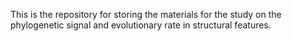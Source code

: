 This is the repository for storing the materials for the study on the phylogenetic signal and evolutionary rate in structural features.
